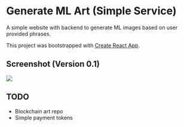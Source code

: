 # Generate ML Art (Simple Service)

A simple website with backend to generate ML images based on user provided phrases.

This project was bootstrapped with [Create React App](https://github.com/facebook/create-react-app).

## Screenshot (Version 0.1)

![](https://github.com/Tom-xyz/MLArtService/raw/main/src/resources/screenshot.png)

## TODO

- Blockchain art repo
- Simple payment tokens
